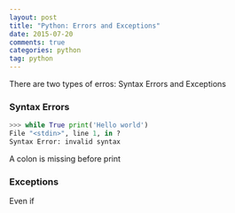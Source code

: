 ```yaml
---
layout: post
title: "Python: Errors and Exceptions"
date: 2015-07-20
comments: true
categories: python
tag: python
---
```


There are two types of erros: Syntax Errors and Exceptions

### Syntax Errors

``` python
>>> while True print('Hello world')
File "<stdin>", line 1, in ?
Syntax Error: invalid syntax
```
A colon is missing before print

<!-- more -->

### Exceptions

Even if 
